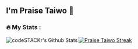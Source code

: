 ## I'm Praise Taiwo 👋


###

<h3 align="left">🔥   My Stats :</h3>

<img align="left" alt="codeSTACKr's Github Stats" src="https://github-readme-stats-1-azure.vercel.app/api?username=praisino&show_icons=true&hide_border=true&count_private=true" />

[![Praise Taiwo Streak](https://github-readme-streak-stats-adht.vercel.app?user=praisino)](https://git.io/streak-stats)


<!--
**praisino/praisino** is a ✨ _special_ ✨ repository because its `README.md` (this file) appears on your GitHub profile.

Here are some ideas to get you started:

- 🔭 I’m currently working on ...
- 🌱 I’m currently learning ...
- 👯 I’m looking to collaborate on ...
- 🤔 I’m looking for help with ...
- 💬 Ask me about ...
- 📫 How to reach me: ...
- 😄 Pronouns: ...
- ⚡ Fun fact: ...
-->

